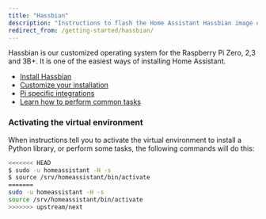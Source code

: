 ```yaml
---
title: "Hassbian"
description: "Instructions to flash the Home Assistant Hassbian image on a Raspberry Pi."
redirect_from: /getting-started/hassbian/
---
```


Hassbian is our customized operating system for the Raspberry Pi Zero, 2,3 and 3B+. It is one of the easiest ways of installing Home Assistant.

 - [Install Hassbian](/docs/hassbian/installation/)
 - [Customize your installation](/docs/hassbian/customization/)
 - [Pi specific integrations](/docs/hassbian/integrations/)
 - [Learn how to perform common tasks](/docs/hassbian/common-tasks/)

### Activating the virtual environment

When instructions tell you to activate the virtual environment to install a Python library, or perform some tasks, the following commands will do this:

```bash
<<<<<<< HEAD
$ sudo -u homeassistant -H -s
$ source /srv/homeassistant/bin/activate
=======
sudo -u homeassistant -H -s
source /srv/homeassistant/bin/activate
>>>>>>> upstream/next
```
